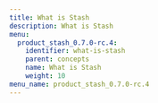 ```yaml
---
title: What is Stash
description: What is Stash
menu:
  product_stash_0.7.0-rc.4:
    identifier: what-is-stash
    parent: concepts
    name: What is Stash
    weight: 10
menu_name: product_stash_0.7.0-rc.4
---
```


